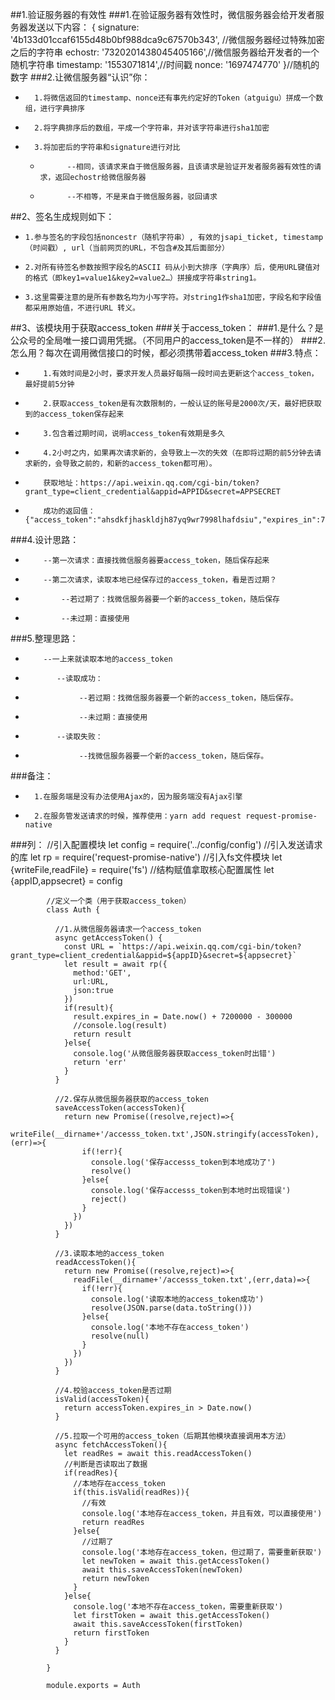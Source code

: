##1.验证服务器的有效性
###1.在验证服务器有效性时，微信服务器会给开发者服务器发送以下内容：
	 { signature: '4b133d01ccaf6155d48b0bf988dca9c67570b343',
		//微信服务器经过特殊加密之后的字符串
	    echostr: '7320201438045405166',//微信服务器给开发者的一个随机字符串
	    timestamp: '1553071814',//时间戳
	    nonce: '1697474770' }//随机的数字
###2.让微信服务器“认识”你：
*       1.将微信返回的timestamp、nonce还有事先约定好的Token（atguigu）拼成一个数组，进行字典排序
*       2.将字典排序后的数组，平成一个字符串，并对该字符串进行sha1加密
*       3.将加密后的字符串和signature进行对比
	*           --相同，该请求来自于微信服务器，且该请求是验证开发者服务器有效性的请求，返回echostr给微信服务器
	*           --不相等，不是来自于微信服务器，驳回请求

##2、签名生成规则如下：
  *     1.参与签名的字段包括noncestr（随机字符串）, 有效的jsapi_ticket, timestamp（时间戳）, url（当前网页的URL，不包含#及其后面部分）
  *     2.对所有待签名参数按照字段名的ASCII 码从小到大排序（字典序）后，使用URL键值对的格式（即key1=value1&key2=value2…）拼接成字符串string1。
  *     3.这里需要注意的是所有参数名均为小写字符。对string1作sha1加密，字段名和字段值都采用原始值，不进行URL 转义。

##3、该模块用于获取access_token
###关于access_token：
###1.是什么？是公众号的全局唯一接口调用凭据。（不同用户的access_token是不一样的）
###2.怎么用？每次在调用微信接口的时候，都必须携带着access_token
###3.特点：
*         1.有效时间是2小时，要求开发人员最好每隔一段时间去更新这个access_token，最好提前5分钟
*         2.获取access_token是有次数限制的，一般认证的账号是2000次/天，最好把获取到的access_token保存起来
*         3.包含着过期时间，说明access_token有效期是多久
*         4.2小时之内，如果再次请求新的，会导致上一次的失效（在即将过期的前5分钟去请求新的，会导致之前的，和新的access_token都可用）。
*         获取地址：https://api.weixin.qq.com/cgi-bin/token?grant_type=client_credential&appid=APPID&secret=APPSECRET
*         成功的返回值：{"access_token":"ahsdkfjhaskldjh87yq9wr7998lhafdsiu","expires_in":7200}

###4.设计思路：
*         --第一次请求：直接找微信服务器要access_token，随后保存起来
*         --第二次请求，读取本地已经保存过的access_token，看是否过期？
*             --若过期了：找微信服务器要一个新的access_token，随后保存
*             --未过期：直接使用

###5.整理思路：
*         --一上来就读取本地的access_token
*            --读取成功：
*                 --若过期：找微信服务器要一个新的access_token，随后保存。
*                 --未过期：直接使用
*            --读取失败：
*                 --找微信服务器要一个新的access_token，随后保存。

###备注：
*       1.在服务端是没有办法使用Ajax的，因为服务端没有Ajax引擎
*       2.在服务管发送请求的时候，推荐使用：yarn add request request-promise-native

###列：
			//引入配置模块
			let config = require('../config/config')
			//引入发送请求的库
			let rp = require('request-promise-native')
			//引入fs文件模块
			let {writeFile,readFile} = require('fs')
			//结构赋值拿取核心配置属性
			let {appID,appsecret} = config
			
			//定义一个类（用于获取access_token）
			class Auth {
			
			  //1.从微信服务器请求一个access_token
			  async getAccessToken() {
			    const URL = `https://api.weixin.qq.com/cgi-bin/token?grant_type=client_credential&appid=${appID}&secret=${appsecret}`
			    let result = await rp({
			      method:'GET',
			      url:URL,
			      json:true
			    })
			    if(result){
			      result.expires_in = Date.now() + 7200000 - 300000
			      //console.log(result)
			      return result
			    }else{
			      console.log('从微信服务器获取access_token时出错')
			      return 'err'
			    }
			  }
			
			  //2.保存从微信服务器获取的access_token
			  saveAccessToken(accessToken){
			    return new Promise((resolve,reject)=>{
			      writeFile(__dirname+'/accesss_token.txt',JSON.stringify(accessToken),(err)=>{
			        if(!err){
			          console.log('保存accesss_token到本地成功了')
			          resolve()
			        }else{
			          console.log('保存accesss_token到本地时出现错误')
			          reject()
			        }
			      })
			    })
			  }
			
			  //3.读取本地的access_token
			  readAccessToken(){
			    return new Promise((resolve,reject)=>{
			      readFile(__dirname+'/accesss_token.txt',(err,data)=>{
			        if(!err){
			          console.log('读取本地的access_token成功')
			          resolve(JSON.parse(data.toString()))
			        }else{
			          console.log('本地不存在access_token')
			          resolve(null)
			        }
			      })
			    })
			  }
			
			  //4.校验access_token是否过期
			  isValid(accessToken){
			    return accessToken.expires_in > Date.now()
			  }
			
			  //5.拉取一个可用的access_token（后期其他模块直接调用本方法）
			  async fetchAccessToken(){
			    let readRes = await this.readAccessToken()
			    //判断是否读取出了数据
			    if(readRes){
			      //本地存在access_token
			      if(this.isValid(readRes)){
			        //有效
			        console.log('本地存在access_token，并且有效，可以直接使用')
			        return readRes
			      }else{
			        //过期了
			        console.log('本地存在access_token，但过期了，需要重新获取')
			        let newToken = await this.getAccessToken()
			        await this.saveAccessToken(newToken)
			        return newToken
			      }
			    }else{
			      console.log('本地不存在access_token，需要重新获取')
			      let firstToken = await this.getAccessToken()
			      await this.saveAccessToken(firstToken)
			      return firstToken
			    }
			  }
			  
			}
			
			module.exports = Auth